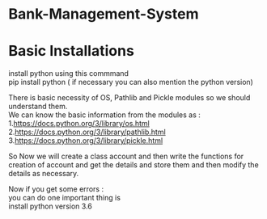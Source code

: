 # Bank-Management-System

# Basic Installations  <br>
install python using this commmand   <br>
pip install python  ( if necessary you can also mention the python version)   <br>

There is basic necessity of OS, Pathlib and Pickle modules so we should understand them.  <br>
We can know the basic information from the modules as :             <br>
1.https://docs.python.org/3/library/os.html                         <br>
2.https://docs.python.org/3/library/pathlib.html                    <br>
3.https://docs.python.org/3/library/pickle.html                     <br>


So Now we will create a class account and then write the functions for creation of account and get the details and store them and then modify the details as necessary.<br>

Now if you get some errors :<br>
you can do one important thing is <br>
 install python version 3.6  <br>
 
 
